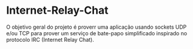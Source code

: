 # Internet-Relay-Chat
O objetivo geral do projeto é proverr uma aplicação usando sockets UDP e/ou TCP para prover um serviço de bate-papo simplificado inspirado no protocolo IRC (Internet Relay Chat).
